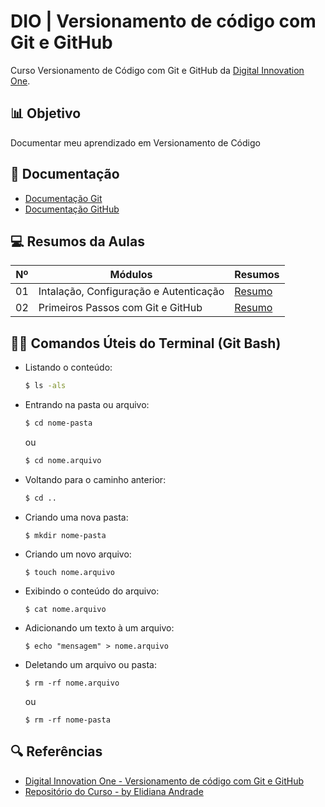 
# DIO | Versionamento de código com Git e GitHub

Curso Versionamento de Código com Git e GitHub da [Digital Innovation One](https://www.dio.me/).

##

##  📊 Objetivo
Documentar meu aprendizado em Versionamento de Código

##

## 📃 Documentação
- [Documentação Git](https://git-scm.com/doc)
- [Documentação GitHub](https://dos.github.com/)

##

## 💻 Resumos da Aulas

| Nº | Módulos | Resumos |
|-|-|-|
| 01| Intalação, Configuração e Autenticação | [Resumo](https://github.com/JhonKb/dio-curso-git-github/blob/main/resumos/01-instala%C3%A7%C3%A3o-configura%C3%A7%C3%A3o-e-autentica%C3%A7%C3%A3o.md) |
| 02 | Primeiros Passos com Git e GitHub | [Resumo](https://github.com/JhonKb/dio-curso-git-github/blob/main/resumos/02-primeiros-passos-com-git-e-github.md) |

##

## 👨‍💻 Comandos Úteis do Terminal (Git Bash)

- Listando o conteúdo:
 
  ```bash
  $ ls -als
  ```

- Entrando na pasta ou arquivo:
  
  ```bash
  $ cd nome-pasta
  ```
  ou
  ```bash
  $ cd nome.arquivo
  ```

- Voltando para o caminho anterior:
  
  ```bash
  $ cd .. 
  ```

- Criando uma nova pasta:
  
  ```
  $ mkdir nome-pasta
  ```

- Criando um novo arquivo:
  
  ```
  $ touch nome.arquivo
  ```

- Exibindo o conteúdo do arquivo:
  
  ```
  $ cat nome.arquivo
  ```

- Adicionando um texto à um arquivo:
  
  ```
  $ echo "mensagem" > nome.arquivo
  ```

- Deletando um arquivo ou pasta:
  
  ```
  $ rm -rf nome.arquivo
  ```
  ou
  ```
  $ rm -rf nome-pasta
  ```

##

## 🔍 Referências
- [Digital Innovation One - Versionamento de código com Git e GitHub](https://web.dio.me/course/versionamento-de-codigo-com-git-e-github/learning/f3cbaa66-efbd-4c25-842e-2069c188c066)
- [Repositório do Curso - by Elidiana Andrade](https://github.com/elidianaandrade/dio-curso-git-github)
  
##
